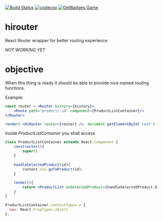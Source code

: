 [![Build Status](https://travis-ci.org/ohager/hirouter.svg?branch=master)](https://travis-ci.org/ohager/hirouter)
[![codecov](https://codecov.io/gh/ohager/hirouter/branch/master/graph/badge.svg)](https://codecov.io/gh/ohager/hirouter)
[![GetBadges Game](https://ohager-hirouter.getbadges.io/shield/company/ohager-hirouter/user/8773)](https://ohager-hirouter.getbadges.io/?ref=shield-player)

# hirouter
React Router wrapper for better routing experience

*NOT WORKING YET*

# objective

When this thing is ready it should be able to provide nice named
routing functions.

Example:

```jsx
const router = <Router history={history}>
	<Route path="product/:id" component={ProductListContainer}/>
</Router>

render( <HiRouter router={router} />, document.getElementById('root') )
```

Inside _ProductListContainer_ you shall access

```jsx
class ProductListContainer extends React.Component {
	constructor(){
		super() 
	}
	
	handleSelectedProduct(id){
		context.nav.goToProduct(id);
	}
	
	render(){
		return <ProductList onSelectedProduct={handleSelectedProduct.bind(this)} />
	}
}

ProductListContainer.contextTypes = {
  nav: React.PropTypes.object
};

```


